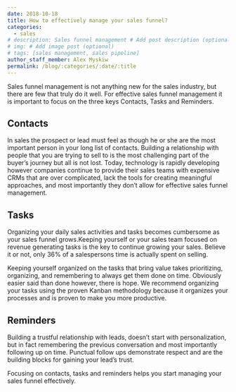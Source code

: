 ```yaml
---
date: 2018-10-18
title: How to effectively manage your sales funnel?
categories:
  - sales
# description: Sales funnel management # Add post description (optional)
# img: # Add image post (optional)
# tags: [sales management, sales pipeline]
author_staff_member: Alex Myskiw
permalink: /blog/:categories/:date/:title
---
```


Sales funnel management is not anything new for the sales industry, but there are few that truly do it well. For effective sales funnel management it is important to focus on the three keys Contacts, Tasks and Reminders. 

## Contacts

In sales the prospect or lead must feel as though he or she are the most important person in your long list of contacts. Building a relationship with people that you are trying to sell to is the most challenging part of the buyer’s journey but all is not lost. Today, technology is rapidly developing however companies continue to provide their sales teams with expensive CRMs that are over complicated, lack the tools for creating meaningful approaches, and most importantly they don’t allow for effective sales funnel management. 

## Tasks

Organizing your daily sales activities and tasks becomes cumbersome as your sales funnel grows.Keeping yourself or your sales team focused on revenue generating tasks is the key to continue growing your sales. Believe it or not, only 36% of a salespersons time is actually spent on selling. 

Keeping yourself organized on the tasks that bring value takes prioritizing, organizing, and remembering to always get them done on time. Obviously easier said than done however, there is hope. We recommend organizing your tasks using the proven Kanban methodology because it organizes your processes and is proven to make you more productive.

## Reminders

Building a trustful relationship with leads, doesn’t start with personalization, but in fact remembering the previous conversation and most importantly following up on time. Punctual follow ups demonstrate respect and are the building blocks for gaining your lead’s trust. 

Focusing on contacts, tasks and reminders helps you start managing your sales funnel effectively.
